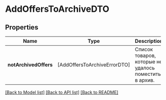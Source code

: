 # AddOffersToArchiveDTO

## Properties
Name | Type | Description | Notes
------------ | ------------- | ------------- | -------------
**notArchivedOffers** | [AddOffersToArchiveErrorDTO] | Список товаров, которые не удалось поместить в архив. | [optional] 

[[Back to Model list]](../README.md#documentation-for-models) [[Back to API list]](../README.md#documentation-for-api-endpoints) [[Back to README]](../README.md)


